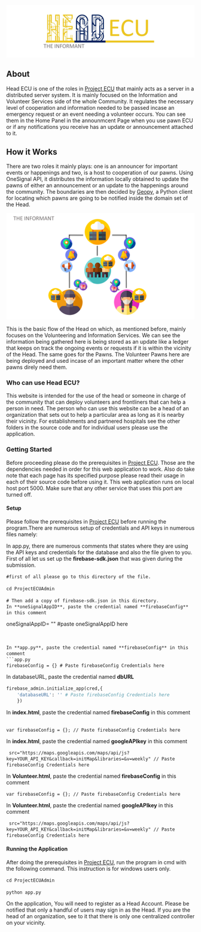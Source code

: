 ![logo](images/HeadECU.jpg)

 
## About
Head ECU is one of the roles in [Project ECU](https://github.com/spitzc32/Project-ECU) that mainly acts as a server in a distributed server system. It is mainly focused on the Information and Volunteer Services side of the whole Community. It regulates the necessary level of cooperation and information needed to be passed incase an emergency request or an event needing a volunteer occurs. You can see them in the Home Panel in the announmcent Page when you use pawn ECU or if any notifications you receive has an update or announcement attached to it.       

## How it Works
There are two roles it mainly plays: one is an announcer for important events or happenings and two, is a host to cooperation of our pawns. Using OneSignal API, it distributes the information locally obtained to update the pawns of either an announcement or an update to the happenings around the community. The boundaries are then decided by [Geopy](https://geopy.readthedocs.io/en/stable/), a Python client for locating which pawns are going to be notified inside the domain set of the Head.           

![Pic1](images/Head.png)

This is the basic flow of the Head on which, as mentioned before, mainly focuses on the Volunteering and Information Services. We can see the information being gathered here is being stored as an update like a ledger that keeps on track the ongoing events or requests if it is within the vicinity of the Head. The same goes for the Pawns. The Volunteer Pawns here are being deployed and used incase of an important matter where the other pawns direly need them.


### Who can use Head ECU?
This website is intended for the use of the head or someone in charge of the community that can deploy volunteers and frontliners that can help a person in need. The person who can use this website can be a head of an organization that sets out to help a particular area as long as it is nearby their vicinity. For establishments and partnered hospitals see the other folders in the source code and for individual users please use the application.

### Getting Started
Before proceeding please do the prerequisites in [Project ECU](https://github.com/spitzc32/Project-ECU). Those are the dependencies needed in order for this web application to work. Also do take note that each page has its specified purpose please read their usage in each of their source code before using it. This web application runs on local host port 5000. Make sure that any other service that uses this port are turned off. 

#### Setup
Please follow the prerequisites in [Project ECU](https://github.com/spitzc32/Project-ECU) before running the program.There are numerous setup of credentials and API keys in numerous files namely: 

In app.py, there are numerous comments that states where they are using the API keys and credentials for the database and also the file given to you. First of all let us set up the **firebase-sdk.json** that was given during the submission.

```
#first of all please go to this directory of the file.

cd ProjectECUAdmin

# Then add a copy of firebase-sdk.json in this directory.
In **oneSignalAppID**, paste the credential named **firebaseConfig** in this comment
```
oneSignalAppID= "" #paste oneSignalAppID here
```


In **app.py**, paste the credential named **firebaseConfig** in this comment
```app.py
firebaseConfig = {} # Paste firebaseConfig Credentials here
```
In databaseURL, paste the credential named **dbURL**
```app.py
firebase_admin.initialize_app(cred,{
	'databaseURL': '' # Paste firebaseConfig Credentials here
	}) 
```
In **index.html**, paste the credential named **firebaseConfig** in this comment
```

var firebaseConfig = {}; // Paste firebaseConfig Credentials here

```

In **index.html**, paste the credential named **googleAPIkey** in this comment
```
 src="https://maps.googleapis.com/maps/api/js?key=YOUR_API_KEY&callback=initMap&libraries=&v=weekly" // Paste firebaseConfig Credentials here
```
In **Volunteer.html**, paste the credential named **firebaseConfig** in this comment
```
var firebaseConfig = {}; // Paste firebaseConfig Credentials here

```
In **Volunteer.html**, paste the credential named **googleAPIkey** in this comment
```
 src="https://maps.googleapis.com/maps/api/js?key=YOUR_API_KEY&callback=initMap&libraries=&v=weekly" // Paste firebaseConfig Credentials here
```








#### Running the Application
After doing the prerequisites in [Project ECU](https://github.com/spitzc32/Project-ECU), run the program in cmd with the following command. This instruction is for windows users only. 

```running
cd ProjectECUAdmin

python app.py
```

On the application, You will need to register as a Head Account. Please be notified that only a handful of users may sign in as the Head. If you are the head of an organization, see to it that there is only one centralized controller on your vicinity.










